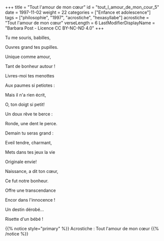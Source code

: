 +++
title = "Tout l'amour de mon cœur"
id = "tout_l_amour_de_mon_cour_5"
date = 1997-11-02
weight = 22
categories = ["Enfance et adolescence"]
tags = ["philosophie", "1997", "acrostiche", "hexasyllabe"]
acrostiche = "Tout l'amour de mon cœur"
verseLength = 6
LastModifierDisplayName = "Barbara Post - Licence CC BY-NC-ND 4.0"
+++

Tu me souris, babilles,

Ouvres grand tes pupilles.

Unique comme amour,

Tant de bonheur autour !

Livres-moi tes menottes

Aux paumes si petiotes :

Mais il n'a rien écrit,

O, ton doigt si petit!

Un doux rêve te berce :

Ronde, une dent le perce.

Demain tu seras grand :

Eveil tendre, charmant,

Mets dans tes jeux la vie

Originale envie!

Naissance, a dit ton cœur,

Ce fut notre bonheur.

Offre une transcendance

Encor dans l'innocence !

Un destin dérobé...

Risette d'un bébé !

{{% notice style="primary" %}}
Acrostiche : Tout l'amour de mon cœur
{{% /notice %}}
